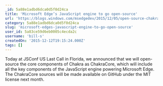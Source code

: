 ```yaml
---
_id: 5a88e1adbd6dca0d5f0d24ca
title: 'Microsoft Edge’s JavaScript engine to go open-source'
url: 'https://blogs.windows.com/msedgedev/2015/12/05/open-source-chakra-core/?wt.mc_id=DX_47490&MC=IoT&MC=DevOps&MC=MSAzure&MC=IE&MC=JavaScript'
category: 5a88e1adbd6dca0d5f0d24ca
slug: 'microsoft-edges-javascript-engine-to-go-open-source'
user_id: 5a83ce59d6eb0005c4ecda2c
username: 'bill-s'
createdOn: '2015-12-12T19:15:24.000Z'
tags: []
---
```


Today at JSConf US Last Call in Florida, we announced that we will open-source the core components of Chakra as ChakraCore, which will include all the key components of the JavaScript engine powering Microsoft Edge. The ChakraCore sources will be made available on GitHub under the MIT license next month.
